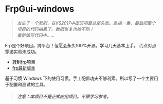 # FrpGui-windows 

> *发生了一个悲剧，在VS2017中提交项目总是失败。乱搞一番，最后把整个项目的代码搞丢了。数据恢复也找不到！* <br />
> *重新编写代码中……*

Frp是个好项目。跨平台！但愿会永久100%开源。学习几天基本上手。 而点对点穿透实验未成功。 
+ [转到frp项目](https://github.com/fatedier/frp)
+ [frp最新版本](https://github.com/fatedier/frp/releases)

基于习惯 Windows 下的使用习惯。手工配置功夫不够利索。所以写了一个主要用于配置和测试的工具。
> #### _注意：本项目不是正式应用项目。不限学习参考。_ ####
